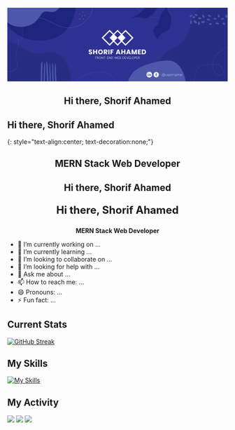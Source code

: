 
![Alt Text](https://raw.githubusercontent.com/shorif2/shorif2/main/wepik-blue-business-twitter-header-20231209065233RxFa.png)


<h2 align="center"><span style="text-decoration: none;">Hi there, Shorif Ahamed</span></h2>

## Hi there, Shorif Ahamed
{: style="text-align:center; text-decoration:none;"}


<h2 align="center">MERN Stack Web Developer</h2>

<h2 align="center">
  <b>Hi there, Shorif Ahamed</b>
</h2>

<p align="center" style="font-size: 24px;">
  <b>Hi there, Shorif Ahamed</b>
</p>

<p align="center">
  <b>MERN Stack Web Developer</b>
</p>

- 🔭 I’m currently working on ...
- 🌱 I’m currently learning ...
- 👯 I’m looking to collaborate on ...
- 🤔 I’m looking for help with ...
- 💬 Ask me about ...
- 📫 How to reach me: ...
- 😄 Pronouns: ...
- ⚡ Fun fact: ...

## Current Stats
 [![GitHub Streak](https://github-readme-streak-stats.herokuapp.com?user=shorif2&card_width=850)]([https://git.io/streak-stats](https://api.githubtrends.io/user/svg/shorif2/langs?time_range=one_year&theme=classic))
## My Skills
 [![My Skills](https://skillicons.dev/icons?i=js,html,css,tailwind,mongodb,react,figma,firebase)](https://skillicons.dev)
 ## My Activity
![](http://github-profile-summary-cards.vercel.app/api/cards/profile-details?username=shorif2&theme=default) ![](http://github-profile-summary-cards.vercel.app/api/cards/repos-per-language?username=shorif2&theme=default) ![](http://github-profile-summary-cards.vercel.app/api/cards/most-commit-language?username=shorif2&theme=default)



